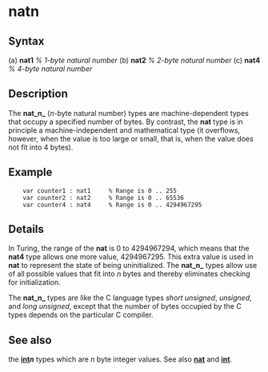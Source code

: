 
# natn

## Syntax
(a) **nat1**     _% 1-byte natural number_   (b) **nat2**     _% 2-byte natural number_   (c) **nat4**     _% 4-byte natural number_

## Description
The **nat_n_** (_n_-byte natural number) types are machine-dependent  types that occupy a specified number of bytes. By contrast, the **nat** type is in principle a machine-independent and mathematical type (it overflows, however, when the value is too large or small, that is, when the value does not fit into 4 bytes).


## Example


        var counter1 : nat1     % Range is 0 .. 255
        var counter2 : nat2     % Range is 0 .. 65536
        var counter4 : nat4     % Range is 0 .. 4294967295
## Details
In Turing, the range of the **nat** is 0 to 4294967294, which means that the **nat4** type allows one more value, 4294967295. This extra value is used in **nat** to represent the state of being uninitialized. The **nat_n_** types allow use of all possible values that fit into _n_ bytes and thereby eliminates checking for initialization.

The **nat_n_** types are like the C language types _short unsigned_, _unsigned_, and _long unsigned_, except that the number of bytes occupied by the C types depends on the particular C compiler.


## See also
the **[int](int.html)_n_** types which are _n_ byte integer values. See also **[nat](nat.html)** and **[int](int.html)**.

